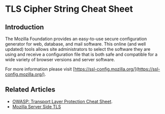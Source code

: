# TLS Cipher String Cheat Sheet

## Introduction

The Mozilla Foundation provides an easy-to-use secure configuration generator for web, database, and mail software. This online (and well updated) tools allows site administrators to select the software they are using and receive a configuration file that is both safe and compatible for a wide variety of browser versions and server software.

For more information please visit [https://ssl-config.mozilla.org/](https://ssl-config.mozilla.org/).

## Related Articles

-   [OWASP: Transport Layer Protection Cheat Sheet](Transport_Layer_Protection_Cheat_Sheet.md).
-   [Mozilla Server Side TLS](https://wiki.mozilla.org/Security/Server_Side_TLS)
